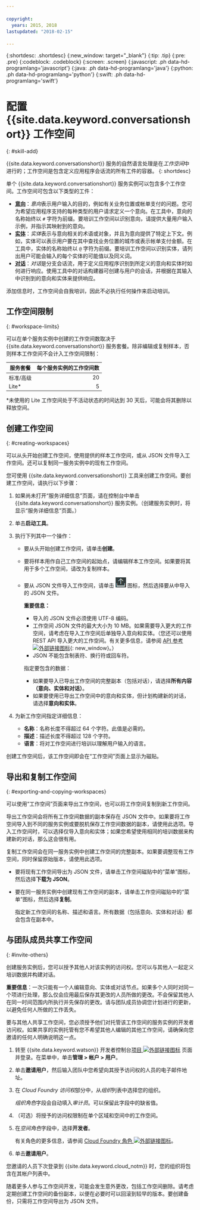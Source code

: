 ```yaml
---

copyright:
  years: 2015, 2018
lastupdated: "2018-02-15"

---
```


{:shortdesc: .shortdesc}
{:new_window: target="_blank"}
{:tip: .tip}
{:pre: .pre}
{:codeblock: .codeblock}
{:screen: .screen}
{:javascript: .ph data-hd-programlang='javascript'}
{:java: .ph data-hd-programlang='java'}
{:python: .ph data-hd-programlang='python'}
{:swift: .ph data-hd-programlang='swift'}

# 配置 {{site.data.keyword.conversationshort}} 工作空间
{: #skill-add}

{{site.data.keyword.conversationshort}} 服务的自然语言处理是在*工作空间*中进行的；工作空间是包含定义应用程序会话流的所有工件的容器。
{: shortdesc}

单个 {{site.data.keyword.conversationshort}} 服务实例可以包含多个工作空间。工作空间可包含以下类型的工件：

- [**意向**](intents.html)：*意向*表示用户输入的目的，例如有关业务位置或帐单支付的问题。您可为希望应用程序支持的每种类型的用户请求定义一个意向。在工具中，意向的名称始终以 `#` 字符为前缀。要培训工作空间以识别意向，请提供大量用户输入示例，并指示其映射到的意向。
- [**实体**](entities.html)：*实体*表示与意向相关的术语或对象，并且为意向提供了特定上下文。例如，实体可以表示用户要在其中查找业务位置的城市或表示帐单支付金额。在工具中，实体的名称始终以 `@` 字符为前缀。要培训工作空间以识别实体，请列出用户可能会输入的每个实体的可能值以及同义词。
- [**对话**](dialog-build.html)：*对话*是分支会话流，用于定义应用程序识别到所定义的意向和实体时如何进行响应。使用工具中的对话构建器可创建与用户的会话，并根据在其输入中识别到的意向和实体来提供响应。

添加信息时，工作空间会自我培训，因此不必执行任何操作来启动培训。

## 工作空间限制
{: #workspace-limits}

可以在单个服务实例中创建的工作空间数取决于 {{site.data.keyword.conversationshort}} 服务套餐。除非编辑或复制样本，否则样本工作空间不会计入工作空间限制：

| 服务套餐         | 每个服务实例的工作空间数        |
|------------------|--------------------------------:|
| 标准/高级        |                              20                            |
| Lite*            |                               5 |

*未使用的 Lite 工作空间处于不活动状态的时间达到 30 天后，可能会将其删除以释放空间。

## 创建工作空间
{: #creating-workspaces}

可以从头开始创建工作空间，使用提供的样本工作空间，或从 JSON 文件导入工作空间。还可以复制同一服务实例中的现有工作空间。

您可使用 {{site.data.keyword.conversationshort}} 工具来创建工作空间。要创建工作空间，请执行以下步骤：

1.  如果尚未打开“服务详细信息”页面，请在控制台中单击 {{site.data.keyword.conversationshort}} 服务实例。（创建服务实例时，将显示“服务详细信息”页面。）

1.  单击**启动工具**。

1.  执行下列其中一个操作：
    - 要从头开始创建工作空间，请单击**创建**。
    - 要将样本用作自己工作空间的起始点，请编辑样本工作空间。如果要将其用于多个工作空间，请改为复制样本。
    - 要从 JSON 文件导入工作空间，请单击 ![导入工作空间](images/workspace_import.png) 图标，然后选择要从中导入的 JSON 文件。

        **重要信息：**

        - 导入的 JSON 文件必须使用 UTF-8 编码。
        - 工作空间 JSON 文件的最大大小为 10 MB。如果需要导入更大的工作空间，请考虑在导入工作空间后单独导入意向和实体。（您还可以使用 REST API 导入更大的工作空间。有关更多信息，请参阅 [API 参考 ![外部链接图标](../../icons/launch-glyph.svg "外部链接图标")](https://www.ibm.com/watson/developercloud/conversation/api/v1/#create_workspace){: new_window}。）
        - JSON 不能包含制表符、换行符或回车符。

        指定要包含的数据：

        - 如果要导入已导出工作空间的完整副本（包括对话），请选择**所有内容（意向、实体和对话）**。
        - 如果要使用已导出工作空间中的意向和实体，但计划构建新的对话，请选择**意向和实体**。

1.  为新工作空间指定详细信息：
    - **名称**：名称长度不得超过 64 个字符。此值是必需的。
    - **描述**：描述长度不得超过 128 个字符。
    - **语言**：将对工作空间进行培训以理解用户输入的语言。

创建工作空间后，该工作空间即会在“工作空间”页面上显示为磁贴。

## 导出和复制工作空间
{: #exporting-and-copying-workspaces}

可以使用“工作空间”页面来导出工作空间，也可以将工作空间复制到新工作空间。

导出工作空间会将所有工作空间数据的副本保存在 JSON 文件中。如果要将工作空间导入到不同的服务实例或要脱机保存工作空间数据的副本，请使用此选项。导入工作空间时，可以选择仅导入意向和实体；如果您希望使用相同的培训数据来构建新的对话，那么这会很有用。

复制工作空间会在同一服务实例中创建工作空间的完整副本。如果要调整现有工作空间，同时保留原始版本，请使用此选项。

- 要将现有工作空间导出为 JSON 文件，请单击工作空间磁贴中的“菜单”图标，然后选择**下载为 JSON**。
- 要在同一服务实例中创建现有工作空间的副本，请单击工作空间磁贴中的“菜单”图标，然后选择**复制**。

    指定新工作空间的名称、描述和语言。所有数据（包括意向、实体和对话）都会包含在副本中。

## 与团队成员共享工作空间
{: #invite-others}

创建服务实例后，您可以授予其他人对该实例的访问权。您可以与其他人一起定义培训数据并构建对话。

**重要信息**：一次只能有一个人编辑意向、实体或对话节点。如果多个人同时对同一个项进行处理，那么仅会应用最后保存其更改的人员所做的更改。不会保留其他人在同一时间范围内所执行并先保存的更改。请与团队成员协调您计划进行的更新，以避免任何人所做的工作丢失。

要与其他人共享工作空间，您必须授予他们对托管该工作空间的服务实例的开发者访问权。如果共享的实例托管有您不希望其他人编辑的其他工作空间，请确保向您邀请的任何人明确说明这一点。

1.  转至 {{site.data.keyword.watson}} 开发者控制台[项目 ![外部链接图标](../../icons/launch-glyph.svg "外部链接图标")](https://console.{DomainName}/developer/watson/projects) 页面并登录。在菜单中，单击**管理 > 帐户 > 用户**。
1.  单击**邀请用户**，然后输入团队中您希望向其授予访问权的人员的电子邮件地址。
1.  在 *Cloud Foundry 访问权*部分中，从*组织*列表中选择您的组织。

    *组织角色*字段会自动填入*审计员*。可以保留此字段中的缺省值。
1.  （可选）将授予的访问权限制在单个区域和空间中的工作空间。
1.  在*空间角色*字段中，选择**开发者**。

    有关角色的更多信息，请参阅 [Cloud Foundry 角色 ![外部链接图标](../../icons/launch-glyph.svg "外部链接图标")](https://console.bluemix.net/docs/iam/cfaccess.html#cfroles)。
1.  单击**邀请用户**。

您邀请的人员下次登录到 {{site.data.keyword.cloud_notm}} 时，您的组织将包含在其帐户列表中。

随着更多人参与工作空间开发，可能会发生意外更改，包括工作空间删除。请考虑定期创建工作空间的备份副本，以便在必要时可以回滚到较早的版本。要创建备份，只需将工作空间导出为 JSON 文件。
